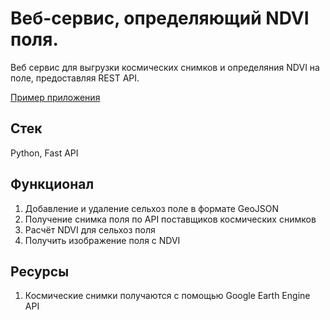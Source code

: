 # Веб-сервис, определяющий NDVI поля.
Веб сервис для выгрузки космических снимков и определяния NDVI на поле, предоставляя REST API.

[Пример приложения](https://areaspace-agro.herokuapp.com/)

## Стек
Python, Fast API

## Функционал
1. Добавление и удаление сельхоз поле в формате GeoJSON
2. Получение снимка поля по API поставщиков космических снимков
3. Расчёт NDVI для сельхоз поля
4. Получить изображение поля с NDVI

## Ресурсы
1. Космические снимки получаются с помощью Google Earth Engine API

